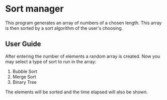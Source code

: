 # Sort manager

This program generates an array of numbers of a chosen length.
This array is then sorted by a sort algorithm of the user's choosing.

## User Guide

After entering the number of elements a random array is created.
Now you may select a type of sort to run in the array:

1. Bubble Sort
2. Merge Sort
3. Binary Tree

The elements will be sorted and the time elapsed will also be shown.

